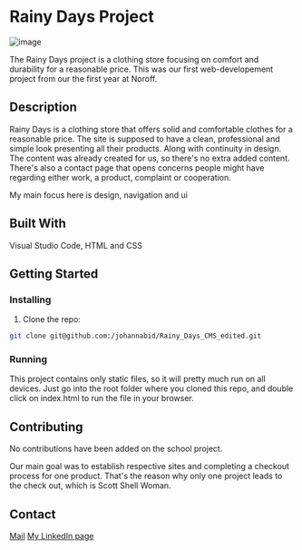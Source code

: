 # Rainy Days Project

![image](https://ibb.co/kyS4csH)

The Rainy Days project is a clothing store focusing on comfort and durability for a reasonable price. This was our first web-developement project from our the first year at Noroff.

## Description

Rainy Days is a clothing store that offers solid and comfortable clothes for a reasonable price. The site is supposed to have a clean, professional and simple look presenting all their products. Along with continuity in design. The content was already created for us, so there's no extra added content. There's also a contact page that opens concerns people might have regarding either work, a product, complaint or cooperation.

My main focus here is design, navigation and ui

## Built With

Visual Studio Code, HTML and CSS

## Getting Started

### Installing

1. Clone the repo:

```bash
git clone git@github.com:/johannabid/Rainy_Days_CMS_edited.git
```

### Running

This project contains only static files, so it will pretty much run on all devices. Just go into the root folder where you cloned this repo, and double click on index.html to run the file in your browser.

## Contributing

No contributions have been added on the school project.

Our main goal was to establish respective sites and completing a checkout process for one product. That's the reason why only one project leads to the check out, which is Scott Shell Woman.

## Contact

[Mail](johbid49375@stud.noroff.no)
[My LinkedIn page](https://www.linkedin.com/in/jobi-063354249/)
